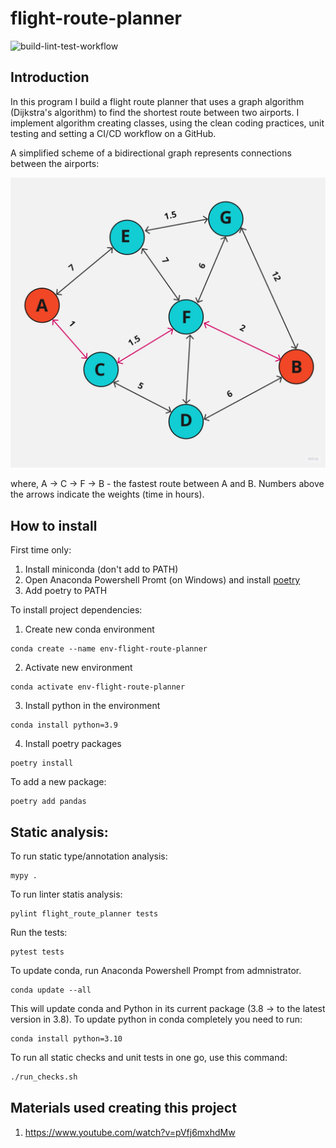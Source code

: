# flight-route-planner

![build-lint-test-workflow](https://github.com/guseva-sofya/flight-route-planner/actions/workflows/lint_and_test.yml/badge.svg)

## Introduction

In this program I build a flight route planner that uses a graph algorithm (Dijkstra's algorithm) to find the shortest route between two airports. I implement algorithm creating classes, using the clean coding practices, unit testing and setting a CI/CD workflow on a GitHub.

A simplified scheme of a bidirectional graph represents connections between the airports:

![graph](images/graph.jpg)

where, A &rarr; C &rarr; F &rarr; B - the fastest route between A and B. Numbers above the arrows indicate the weights (time in hours).

## How to install

First time only:
1. Install miniconda (don't add to PATH)
2. Open Anaconda Powershell Promt (on Windows) and install [poetry](https://python-poetry.org/docs/#installing-with-the-official-installer)
3. Add poetry to PATH

To install project dependencies:

1. Create new conda environment
```
conda create --name env-flight-route-planner
```
2. Activate new environment
```
conda activate env-flight-route-planner
```
3. Install python in the environment
```
conda install python=3.9
```
4. Install poetry packages
```
poetry install
```

To add a new package:
```
poetry add pandas
```

## Static analysis:

To run static type/annotation analysis:
```
mypy .
```

To run linter statis analysis:
```
pylint flight_route_planner tests 
```

Run the tests:
```
pytest tests
```

To update conda, run Anaconda Powershell Prompt from admnistrator.
 ```
 conda update --all
 ```
 This will update conda and Python in its current package (3.8 -> to the latest version in 3.8).
 To update python in conda completely you need to run: 
 ```
 conda install python=3.10
 ```

 To run all static checks and unit tests in one go, use this command:
 ```sh
./run_checks.sh
 ```

 ## Materials used creating this project

 1. https://www.youtube.com/watch?v=pVfj6mxhdMw